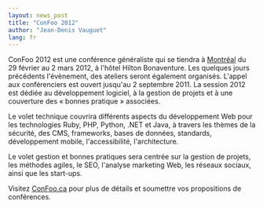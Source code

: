 ```yaml
---
layout: news_post
title: "ConFoo 2012"
author: "Jean-Denis Vauguet"
lang: fr
---
```


ConFoo 2012 est une conférence généraliste qui se tiendra à
[Montréal][1] du 29 février au 2 mars 2012, à l\'hôtel Hilton
Bonaventure. Les quelques jours précédents l\'évènement, des ateliers
seront également organisés. L\'appel aux conférenciers est ouvert
jusqu\'au 2 septembre 2011. La session 2012 est dédiée au développement
logiciel, à la gestion de projets et à une couverture des « bonnes
pratique » associées.

Le volet technique couvrira différents aspects du développement Web pour
les technologies Ruby, PHP, Python, .NET et Java, à travers les thèmes
de la sécurité, des CMS, frameworks, bases de données, standards,
développement mobile, l\'accessibilité, l\'architecture.

Le volet gestion et bonnes pratiques sera centrée sur la gestion de
projets, les méthodes agiles, le SEO, l\'analyse marketing Web, les
réseaux sociaux, ainsi que les start-ups.

Visitez [ConFoo.ca][2] pour plus de détails et soumettre vos
propositions de conférences.



[1]: http://fr.wikipedia.org/wiki/Montr%C3%A9al 
[2]: http://confoo.ca 
